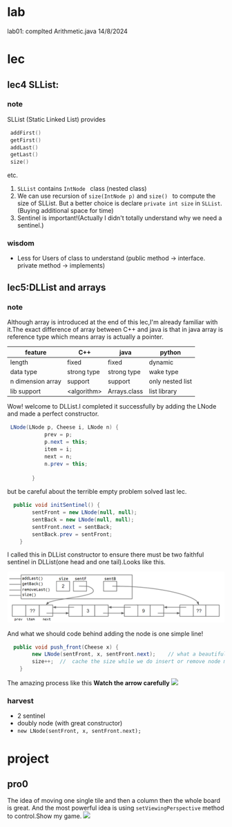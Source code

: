 # lab

lab01: complted Arithmetic.java 14/8/2024

# lec

## lec4 SLList:

### note

SLList (Static Linked List) provides

```cpp
 addFirst()
 getFirst()
 addLast()
 getLast()
 size()
```

etc.

1. `SLList` contains `IntNode ` class (nested class)
2. We can use recursion of `size(IntNode p)` and `size() ` to compute the size of SLList. But a better choice is declare `private int size` in `SLList`. (Buying additional space for time)
3. Sentinel is important!(Actually I didn't totally understand why we need a sentinel.)

### wisdom

- Less for Users of class to understand (public method -> interface. private method -> implements)

## lec5:DLList and arrays

### note

Although array is introduced at the end of this lec,I'm already familiar with it.The exact difference of array between C++ and java is that in java array is reference type which means array is actually a pointer.

| feature           | C++          | java         | python           |
| ----------------- | ------------ | ------------ | ---------------- |
| length            | fixed        | fixed        | dynamic          |
| data type         | strong type  | strong type  | wake type        |
| n dimension array | support      | support      | only nested list |
| lib support       | \<algorithm> | Arrays.class | list library     |

Wow! welcome to DLList.I completed it successfully by adding the LNode and made a perfect constructor.

```java
 LNode(LNode p, Cheese i, LNode n) {
            prev = p;
            p.next = this;
            item = i;
            next = n;
            n.prev = this;

        }
```

but be careful about the terrible empty problem solved last lec.

```java
  public void initSentinel() {
        sentFront = new LNode(null, null);
        sentBack = new LNode(null, null);
        sentFront.next = sentBack;
        sentBack.prev = sentFront;
    }
```

I called this in DLList constructor to ensure there must be two faithful sentinel in DLList(one head and one tail).Looks like this.

![](./imgs/2sentinel.png)

And what we should code behind adding the node is one simple line!

```java
  public void push_front(Cheese x) {
        new LNode(sentFront, x, sentFront.next);    // what a beautiful line!
        size++;  //  cache the size while we do insert or remove node makes it easier for us to get the size
    }
```

The amazing process like this **Watch the arrow carefully**
![](./imgs/DLListPush_front.gif)

### harvest

- 2 sentinel
- doubly node (with great constructor)
- `new LNode(sentFront, x, sentFront.next);`

# project

## pro0

The idea of moving one single tile and then a column then the whole board is great. And the most powerful idea is using `setViewingPerspective` method to control.Show my game.
![](./imgs/game2048.gif)
